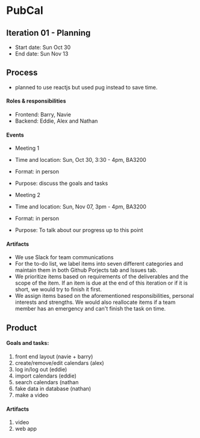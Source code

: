 # PubCal


## Iteration 01 - Planning

* Start date: Sun Oct 30
* End date: Sun Nov 13 

## Process
* planned to use reactjs but used pug instead to save time.

#### Roles & responsibilities

* Frontend: Barry, Navie
* Backend: Eddie, Alex and Nathan
   
   
#### Events

* Meeting 1
* Time and location: Sun, Oct 30, 3:30 - 4pm, BA3200
* Format: in person
* Purpose: discuss the goals and tasks

* Meeting 2
* Time and location: Sun, Nov 07, 3pm - 4pm, BA3200
* Format: in person
* Purpose: To talk about our progress up to this point



#### Artifacts
* We use Slack for team communications
* For the to-do list, we label items into seven different categories and maintain them in both Github Porjects tab and Issues tab.
* We prioritize items based on requirements of the deliverables and the scope of the item.
If an item is due at the end of this iteration or if it is short, we would try to
finish it first.
* We assign items based on the aforementioned responsibilities, personal interests and strengths.
We would also reallocate items if a team member has an emergency and can't finish the task on time.

## Product

#### Goals and tasks:

1. front end layout (navie + barry)
2. create/remove/edit calendars (alex)
3. log in/log out (eddie)
4. import calendars (eddie)
5. search calendars (nathan
6. fake data in database (nathan)
7. make a video 



#### Artifacts

1. video
2. web app
